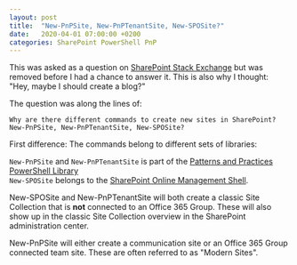 ```yaml
---
layout: post
title:  "New-PnPSite, New-PnPTenantSite, New-SPOSite?"
date:   2020-04-01 07:00:00 +0200
categories: SharePoint PowerShell PnP
---
```

This was asked as a question on [SharePoint Stack Exchange](https://sharepoint.stackexchange.com/) but was removed before I had a chance to answer it. This is also why I thought: "Hey, maybe I should create a blog?"

The question was along the lines of:
    
    Why are there different commands to create new sites in SharePoint?
    New-PnPSite, New-PnPTenantSite, New-SPOSite? 

First difference: The commands belong to different sets of libraries:

`New-PnPSite` and `New-PnPTenantSite` is part of the [Patterns and Practices PowerShell Library][1]  
`New-SPOSite` belongs to the [SharePoint Online Management Shell][2].

New-SPOSite and New-PnPTenantSite will both create a classic Site Collection that is **not** connected to an Office 365 Group. These will also show up in the classic Site Collection overview in the SharePoint administration center.

New-PnPSite will either create a communication site or an Office 365 Group connected team site. These are often referred to as "Modern Sites".






  [1]: https://docs.microsoft.com/en-us/powershell/sharepoint/sharepoint-pnp/sharepoint-pnp-cmdlets?view=sharepoint-ps
  [2]: https://docs.microsoft.com/en-us/powershell/sharepoint/sharepoint-online/connect-sharepoint-online?view=sharepoint-ps
